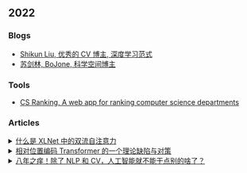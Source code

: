 ## 2022

### Blogs

- [Shikun Liu, 优秀的 CV 博主, 深度学习范式](https://shikun.io/projects)
- [苏剑林, BoJone, 科学空间博主](https://spaces.ac.cn/)

### Tools

- [CS Ranking, A web app for ranking computer science departments](https://csrankings.org)

### Articles

<details>
<summary>
<a href="https://cloud.tencent.com/developer/article/1593111">什么是 XLNet 中的双流自注意力</a>
</summary>
理解 XLNet 中的双流自注意力机制。
我相信对XLNet有一个直观的理解远比实现细节重要，所以我只解释了重排列语言建模，而没有提到另一个重要的部分，双流自注意力架构。
但正如陈家明在评论中提到的，双流自注意力是XLNet论文的另一个亮点，所以我写这篇文章是为了尽可能清楚地解释双流自注意力。
</details>



<details>
<summary>
<a href="https://spaces.ac.cn/archives/9105">相对位置编码 Transformer 的一个理论缺陷与对策</a>
</summary>
本文分析了相对位置编码Transformer的一个隐含缺陷，并探讨了相应的对策，从中引申出关于Attention矩阵的非负性、归一化方式的思考。
</details>


<details>
<summary>
<a href="http://www.noobyard.com/article/p-refvrttd-sy.html">八年之痒！除了 NLP 和 CV，人工智能就不能干点别的啥了？</a>
</summary>
除去自然语言处理和计算机视觉两大领域，我们还有太多领域可以开拓。
事实证明，几乎所有现代AI研究和工业应用都聚焦于两个子领域中的十几个技术问题：计算机视觉和自然语言处理。
我们可以使用倒金字塔为AI世界建模。每个较低的层级都启发较高的级别模式，对其进行具象化并在某种意义上对其进行定义。
最底层是非常深入的基础科学和技术。它涉及对神经网络，算法优化，统计属性以及这些工具的概率性质的理论理解。
中间存在一个技术层面的问题。这就是我前面提到的十几个技术子问题。
中间层的界限取决于理论科学底层的发展状况。

解决计算机视觉和 NLP 的技术问题是一条非常可靠，可预测和安全的途径。
在这些领域有很多研究小组，初创公司和知名公司。
专门研究计算机视觉或NLP还可以确保你接触到前沿的工具，包括数据集，GPU 技术，框架，以及大量的开源存储库等，这些储存库囊括了示例，库，基准测试和其他有用的资源。
好的工具可以减轻我们的工作负担并提高生产力，这也许可以解释为什么 AI 人才在这两个特定领域中聚集。

另一方面，创造自己的用于天文学，遗传学，化学，材料科学，地球科学或经济学的 AI 工具箱是一项充满挑战，甚至偶尔令人沮丧的孤独旅程，你只能依靠自己和你的团队。
但是，它可以使整个领域收益，足以建立另一个十亿美元级别的公司或一个研究机构。

目前，人类面临着许多至关重要但尚未解决的问题。
对于其中的许多问题来说，那些勇敢的先驱们已经收集了多到无法分析的大量数据。
他们的目的很简单，收集数据并继续前进。
这些数据就在那里，等着人们去发现它的价值，但是有时这需要花费数年的时间。
这些问题中还有许多仍未得到解答，因为它们被证明是无法明确解决的。
但是，人工智能技术也因此而闻名，因为它能够学习如何破解无法解决的问题。

远离拥挤的人潮，静坐冥思，你会发现整个世界都被 AI 社区所忽视了。
这个世界等待了数十年，翘首以盼那些 AI 先驱的到来。
没有地图，没有线索，它们只把自身的价值送给那些勇于探索并一往无前的人。
</details>
